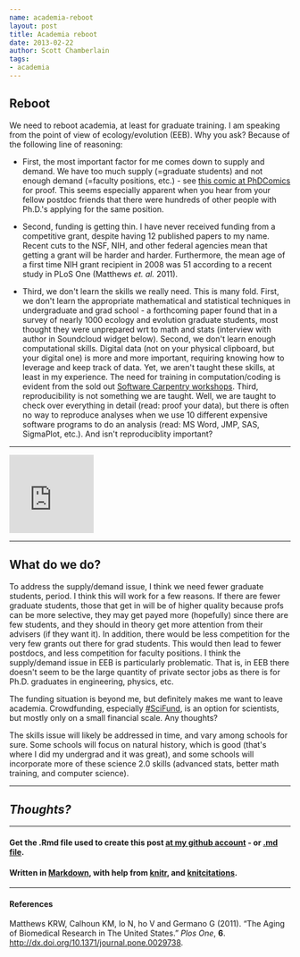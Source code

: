 ```yaml
---
name: academia-reboot
layout: post
title: Academia reboot
date: 2013-02-22
author: Scott Chamberlain
tags: 
- academia
---
```


## Reboot

We need to reboot academia, at least for graduate training. I am speaking from the point of view of ecology/evolution (EEB). Why you ask? Because of the following line of reasoning:

+ First, the most important factor for me comes down to supply and demand. We have too much supply (=graduate students) and not enough demand (=faculty positions, etc.) - see [this comic at PhDComics](http://www.phdcomics.com/comics/archive.php?comicid=911) for proof. This seems especially apparent when you hear from your fellow postdoc friends that there were hundreds of other people with Ph.D.'s applying for the same position. 

+ Second, funding is getting thin. I have never received funding from a competitive grant, despite having 12 published papers to my name. Recent cuts to the NSF, NIH, and other federal agencies mean that getting a grant will be harder and harder. Furthermore, the mean age of a first time NIH grant recipient in 2008 was 51 according to a recent study in PLoS One (Matthews _et. al._ 2011). 

+ Third, we don't learn the skills we really need. This is many fold. First, we don't learn the appropriate mathematical and statistical techniques in undergraduate and grad school - a forthcoming paper found that in a survey of nearly 1000 ecology and evolution graduate students, most thought they were unprepared wrt to math and stats (interview with author in Soundcloud widget below). Second, we don't learn enough computational skills. Digital data (not on your physical clipboard, but your digital one) is more and more important, requiring knowing how to leverage and keep track of data. Yet, we aren't taught these skills, at least in my experience. The need for training in computation/coding is evident from the sold out [Software Carpentry workshops](http://software-carpentry.org/). Third, reproducibility is not something we are taught. Well, we are taught to check over everything in detail (read: proof your data), but there is often no way to reproduce analyses when we use 10 different expensive software programs to do an analysis (read: MS Word, JMP, SAS, SigmaPlot, etc.). And isn't reproduciblity important?

***************

<iframe width="30%" height="140" scrolling="no" frameborder="no" src="https://w.soundcloud.com/player/?url=http%3A%2F%2Fapi.soundcloud.com%2Ftracks%2F78215101&amp;color=ff6600&amp;auto_play=false&amp;show_artwork=false"></iframe>

***************

## What do we do?

To address the supply/demand issue, I think we need fewer graduate students, period. I think this will work for a few reasons. If there are fewer graduate students, those that get in will be of higher quality because profs can be more selective, they may get payed more (hopefully) since there are few students, and they should in theory get more attention from their advisers (if they want it). In addition, there would be less competition for the very few grants out there for grad students.  This would then lead to fewer postdocs, and less competition for faculty positions. I think the supply/demand issue in EEB is particularly problematic. That is, in EEB there doesn't seem to be the large quantity of private sector jobs as there is for Ph.D. graduates in engineering, physics, etc. 

The funding situation is beyond me, but definitely makes me want to leave academia. Crowdfunding, especially [#SciFund](http://scifundchallenge.org/), is an option for scientists, but mostly only on a small financial scale. Any thoughts?

The skills issue will likely be addressed in time, and vary among schools for sure. Some schools will focus on natural history, which is good (that's where I did my undergrad and it was great), and some schools will incorporate more of these science 2.0 skills (advanced stats, better math training, and computer science).

***************

## _Thoughts?_

***************

#### Get the .Rmd file used to create this post [at my github account](https://github.com/SChamberlain/schamberlain.github.com/tree/master/_drafts/2013-02-22-academia-reboot.Rmd) - or [.md file](https://github.com/SChamberlain/schamberlain.github.com/tree/master/_posts/2013-02-22-academia-reboot.md).

#### Written in [Markdown](http://daringfireball.net/projects/markdown/), with help from [knitr](http://yihui.name/knitr/), and [knitcitations](https://github.com/cboettig/knitcitations).

***************

#### References
<p>Matthews KRW, Calhoun KM, lo N, ho V and Germano G (2011).
&ldquo;The Aging of Biomedical Research in The United States.&rdquo;
<EM>Plos One</EM>, <B>6</B>.
<a href="http://dx.doi.org/10.1371/journal.pone.0029738">http://dx.doi.org/10.1371/journal.pone.0029738</a>.

